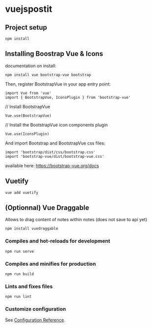# vuejspostit

## Project setup
```
npm install
```
## Installing Boostrap Vue & Icons

documentation on install:
```
npm install vue bootstrap-vue bootstrap
```
Then, register BootstrapVue in your app entry point:
```
import Vue from 'vue'
import { BootstrapVue, IconsPlugin } from 'bootstrap-vue'
```
// Install BootstrapVue
```
Vue.use(BootstrapVue)
```

// Install the BootstrapVue icon components plugin
```
Vue.use(IconsPlugin)
```
And import Bootstrap and BootstrapVue css files:
```
import 'bootstrap/dist/css/bootstrap.css'
import 'bootstrap-vue/dist/bootstrap-vue.css'
```
available here: https://bootstrap-vue.org/docs

## Vuetify
```
vue add vuetify
```
## (Optionnal) Vue Draggable
Allows to drag content of notes within notes (does not save to api yet)
```
npm install vuedraggable
```

### Compiles and hot-reloads for development
```
npm run serve
```

### Compiles and minifies for production
```
npm run build
```

### Lints and fixes files
```
npm run lint
```

### Customize configuration
See [Configuration Reference](https://cli.vuejs.org/config/).
